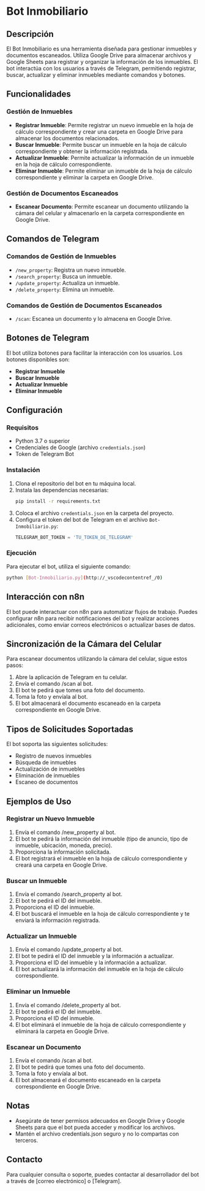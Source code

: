 # Bot Inmobiliario

## Descripción
El Bot Inmobiliario es una herramienta diseñada para gestionar inmuebles y documentos escaneados. Utiliza Google Drive para almacenar archivos y Google Sheets para registrar y organizar la información de los inmuebles. El bot interactúa con los usuarios a través de Telegram, permitiendo registrar, buscar, actualizar y eliminar inmuebles mediante comandos y botones.

## Funcionalidades

### Gestión de Inmuebles
- **Registrar Inmueble**: Permite registrar un nuevo inmueble en la hoja de cálculo correspondiente y crear una carpeta en Google Drive para almacenar los documentos relacionados.
- **Buscar Inmueble**: Permite buscar un inmueble en la hoja de cálculo correspondiente y obtener la información registrada.
- **Actualizar Inmueble**: Permite actualizar la información de un inmueble en la hoja de cálculo correspondiente.
- **Eliminar Inmueble**: Permite eliminar un inmueble de la hoja de cálculo correspondiente y eliminar la carpeta en Google Drive.

### Gestión de Documentos Escaneados
- **Escanear Documento**: Permite escanear un documento utilizando la cámara del celular y almacenarlo en la carpeta correspondiente en Google Drive.

## Comandos de Telegram

### Comandos de Gestión de Inmuebles
- `/new_property`: Registra un nuevo inmueble.
- `/search_property`: Busca un inmueble.
- `/update_property`: Actualiza un inmueble.
- `/delete_property`: Elimina un inmueble.

### Comandos de Gestión de Documentos Escaneados
- `/scan`: Escanea un documento y lo almacena en Google Drive.

## Botones de Telegram
El bot utiliza botones para facilitar la interacción con los usuarios. Los botones disponibles son:
- **Registrar Inmueble**
- **Buscar Inmueble**
- **Actualizar Inmueble**
- **Eliminar Inmueble**

## Configuración

### Requisitos
- Python 3.7 o superior
- Credenciales de Google (archivo `credentials.json`)
- Token de Telegram Bot

### Instalación
1. Clona el repositorio del bot en tu máquina local.
2. Instala las dependencias necesarias:
    ```bash
    pip install -r requirements.txt
    ```
3. Coloca el archivo `credentials.json` en la carpeta del proyecto.
4. Configura el token del bot de Telegram en el archivo `Bot-Inmobiliario.py`:
    ```python
    TELEGRAM_BOT_TOKEN = 'TU_TOKEN_DE_TELEGRAM'
    ```

### Ejecución
Para ejecutar el bot, utiliza el siguiente comando:
```bash
python [Bot-Inmobiliario.py](http://_vscodecontentref_/0)
```

## Interacción con n8n
El bot puede interactuar con n8n para automatizar flujos de trabajo. Puedes configurar n8n para recibir notificaciones del bot y realizar acciones adicionales, como enviar correos electrónicos o actualizar bases de datos.

## Sincronización de la Cámara del Celular
Para escanear documentos utilizando la cámara del celular, sigue estos pasos:

1. Abre la aplicación de Telegram en tu celular.
2. Envía el comando /scan al bot.
3. El bot te pedirá que tomes una foto del documento.
4. Toma la foto y envíala al bot.
5. El bot almacenará el documento escaneado en la carpeta correspondiente en Google Drive.

## Tipos de Solicitudes Soportadas
El bot soporta las siguientes solicitudes:

- Registro de nuevos inmuebles
- Búsqueda de inmuebles
- Actualización de inmuebles
- Eliminación de inmuebles
- Escaneo de documentos

## Ejemplos de Uso

### Registrar un Nuevo Inmueble
1. Envía el comando /new_property al bot.
2. El bot te pedirá la información del inmueble (tipo de anuncio, tipo de inmueble, ubicación, moneda, precio).
3. Proporciona la información solicitada.
4. El bot registrará el inmueble en la hoja de cálculo correspondiente y creará una carpeta en Google Drive.

### Buscar un Inmueble
1. Envía el comando /search_property al bot.
2. El bot te pedirá el ID del inmueble.
3. Proporciona el ID del inmueble.
4. El bot buscará el inmueble en la hoja de cálculo correspondiente y te enviará la información registrada.

### Actualizar un Inmueble
1. Envía el comando /update_property al bot.
2. El bot te pedirá el ID del inmueble y la información a actualizar.
3. Proporciona el ID del inmueble y la información a actualizar.
4. El bot actualizará la información del inmueble en la hoja de cálculo correspondiente.

### Eliminar un Inmueble
1. Envía el comando /delete_property al bot.
2. El bot te pedirá el ID del inmueble.
3. Proporciona el ID del inmueble.
4. El bot eliminará el inmueble de la hoja de cálculo correspondiente y eliminará la carpeta en Google Drive.

### Escanear un Documento
1. Envía el comando /scan al bot.
2. El bot te pedirá que tomes una foto del documento.
3. Toma la foto y envíala al bot.
4. El bot almacenará el documento escaneado en la carpeta correspondiente en Google Drive.

## Notas
- Asegúrate de tener permisos adecuados en Google Drive y Google Sheets para que el bot pueda acceder y modificar los archivos.
- Mantén el archivo credentials.json seguro y no lo compartas con terceros.

## Contacto
Para cualquier consulta o soporte, puedes contactar al desarrollador del bot a través de [correo electrónico] o [Telegram].

